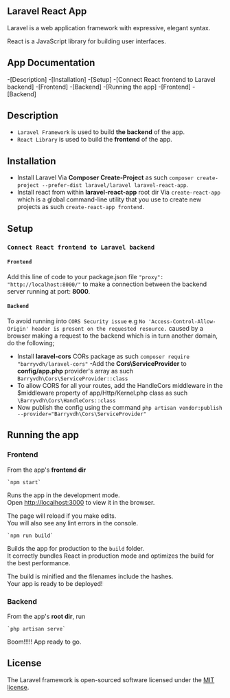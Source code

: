 
## Laravel React App

Laravel is a web application framework with expressive, elegant syntax.

React is a JavaScript library for building user interfaces.

## App Documentation
-[Description]
-[Installation]
-[Setup]
	-[Connect React frontend to Laravel backend]
		-[Frontend]
		-[Backend]
	-[Running the app]
		-[Frontend]
		-[Backend]

## Description

* `Laravel Framework` is used to build **the backend** of the app.
* `React Library` is used to build the **frontend** of the app.

## Installation

* Install Laravel Via **Composer Create-Project** as such `composer create-project --prefer-dist laravel/laravel laravel-react-app`.
* Install react from within **laravel-react-app** root dir Via `create-react-app` which is a global command-line utility that you use to create new projects as such `create-react-app frontend`.

## Setup

### `Connect React frontend to Laravel backend`

#### `Frontend`

Add this line of code to your package.json file `"proxy": "http://localhost:8000/"` to make a connection between the backend server running at port: **8000**.

#### `Backend`

To avoid running into `CORS Security issue` e.g ```No 'Access-Control-Allow-Origin' header is present on the requested resource.``` caused by a browser making a request to the backend which is in turn another domain, do the following;
* Install **laravel-cors** CORs package as such `composer require "barryvdh/laravel-cors"`
  -Add the **Cors\ServiceProvider** to **config/app.php** provider's array as such `Barryvdh\Cors\ServiceProvider::class`
* To allow CORS for all your routes, add the HandleCors middleware in the $middleware property of app/Http/Kernel.php class as such `\Barryvdh\Cors\HandleCors::class`
* Now publish the config using the command `php artisan vendor:publish --provider="Barryvdh\Cors\ServiceProvider"`

## Running the app

### Frontend
	
From the app's **frontend dir**

	`npm start`

Runs the app in the development mode.<br>
Open [http://localhost:3000](http://localhost:3000) to view it in the browser.

The page will reload if you make edits.<br>
You will also see any lint errors in the console.

	`npm run build`

Builds the app for production to the `build` folder.<br>
It correctly bundles React in production mode and optimizes the build for the best performance.

The build is minified and the filenames include the hashes.<br>
Your app is ready to be deployed!

### Backend

From the app's **root dir**, run

	`php artisan serve`


Boom!!!!! App ready to go.

## License

The Laravel framework is open-sourced software licensed under the [MIT license](https://opensource.org/licenses/MIT).
